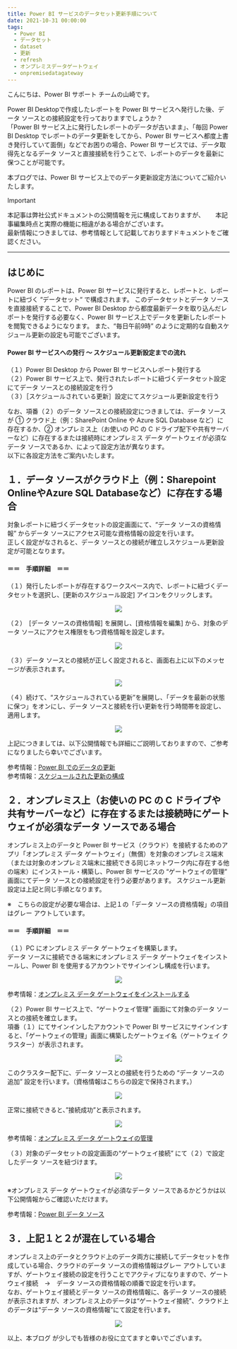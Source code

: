 ```yaml
---
title: Power BI サービスのデータセット更新手順について
date: 2021-10-31 00:00:00 
tags:
  - Power BI　　
  - データセット
  - dataset
  - 更新　
  - refresh
  - オンプレミスデータゲートウェイ
  - onpremisedatagateway
---
```



こんにちは、Power BI サポート チームの山崎です。 
  
Power BI Desktopで作成したレポートを Power BI サービスへ発行した後、データ ソースとの接続設定を行っておりますでしょうか？  
「Power BI サービス上に発行したレポートのデータが古いまま」、「毎回 Power BI Desktop でレポートのデータ更新をしてから、Power BI サービスへ都度上書き発行していて面倒」などでお困りの場合、Power BI サービスでは、データ取得先となるデータ ソースと直接接続を行うことで、レポートのデータを最新に保つことが可能です。
  
本ブログでは、Power BI サービス上でのデータ更新設定方法についてご紹介いたします。  

<!-- more -->

> [!IMPORTANT]  
> 本記事は弊社公式ドキュメントの公開情報を元に構成しておりますが、　　
> 本記事編集時点と実際の機能に相違がある場合がございます。  
> 最新情報につきましては、参考情報として記載しておりますドキュメントをご確認ください。

---

## はじめに

Power BI のレポートは、Power BI サービスに発行すると、レポートと、レポートに紐づく “データセット“ で構成されます。
このデータセットとデータ ソースを直接接続することで、Power BI Desktop から都度最新データを取り込んだレポートを発行する必要なく、Power BI サービス上でデータを更新したレポートを閲覧できるようになります。
また、“毎日午前9時” のように定期的な自動スケジュール更新の設定も可能でございます。


#### Power BI サービスへの発行 ～ スケジュール更新設定までの流れ  

（１）Power BI Desktop から Power BI サービスへレポート発行する  
（２）Power BI サービス上で、発行されたレポートに紐づくデータセット設定にてデータ ソースとの接続設定を行う  
（３）［スケジュールされている更新］設定にてスケジュール更新設定を行う

なお、項番（２）のデータ ソースとの接続設定につきましては、データ ソースが ① クラウド上（例：SharePoint Online や Azure SQL Database など）に存在するか、② オンプレミス上（お使いの PC の C ドライブ配下や共有サーバーなど）に存在するまたは接続時にオンプレミス データ ゲートウェイが必須なデータ ソースであるか、によって設定方法が異なります。  
以下に各設定方法をご案内いたします。


## １．データ ソースがクラウド上（例：Sharepoint OnlineやAzure SQL Databaseなど）に存在する場合

対象レポートに紐づくデータセットの設定画面にて、“データ ソースの資格情報” からデータ ソースにアクセス可能な資格情報の設定を行います。  
正しく設定がなされると、データ ソースとの接続が確立しスケジュール更新設定が可能となります。  

#### ＝＝　手順詳細　＝＝
（１）発行したレポートが存在するワークスペース内で、レポートに紐づくデータセットを選択し、[更新のスケジュール設定] アイコンをクリックします。

<div align="center">
<img src="1_1.png">
</div>

（２）　[データ ソースの資格情報] を展開し、[資格情報を編集] から、対象のデータ ソースにアクセス権限をもつ資格情報を設定します。

<div align="center">
<img src="1_2.png">
</div>

（３）データ ソースとの接続が正しく設定されると、画面右上に以下のメッセージが表示されます。　　

<div align="center">
<img src="1_3.png">
</div>

（４）続けて、“スケジュールされている更新”を展開し、「データを最新の状態に保つ」をオンにし、データ ソースと接続を行い更新を行う時間帯を設定し、適用します。

<div align="center">
<img src="1_4.png">
</div>

上記につきましては、以下公開情報でも詳細にご説明しておりますので、ご参考になりましたら幸いでございます。　　


参考情報：[Power BI でのデータの更新](https://learn.microsoft.com/ja-jp/power-bi/connect-data/refresh-data)  
参考情報：[スケジュールされた更新の構成](https://learn.microsoft.com/ja-jp/power-bi/connect-data/refresh-scheduled-refresh)　


## ２．オンプレミス上（お使いの PC の C ドライブや共有サーバーなど）に存在するまたは接続時にゲートウェイが必須なデータ ソースである場合　

オンプレミス上のデータと Power BI サービス（クラウド）を接続するためのアプリ「オンプレミス データ ゲートウェイ」（無償）を対象のオンプレミス端末（または対象のオンプレミス端末に接続できる同じネットワーク内に存在する他の端末）にインストール・構築し、Power BI サービスの “ゲートウェイの管理” 画面にてデータ ソースとの接続設定を行う必要があります。
スケジュール更新設定は上記と同じ手順となります。　　

※　こちらの設定が必要な場合は、上記１の「データ ソースの資格情報」の項目はグレー アウトしています。

#### ＝＝　手順詳細　＝＝
（１）PC にオンプレミス データ ゲートウェイを構築します。  
データ ソースに接続できる端末にオンプレミス データ ゲートウェイをインストールし、Power BI を使用するアカウントでサインインし構成を行います。  

<div align="center">
<img src="2_1.png">
</div>

参考情報：[オンプレミス データ ゲートウェイをインストールする](https://learn.microsoft.com/ja-jp/data-integration/gateway/service-gateway-install#download-and-install-a-standard-gateway)　

（２）Power BI サービス上で、“ゲートウェイ管理” 画面にて対象のデータ ソースとの接続を確立します。  
 項番（１）にてサインインしたアカウントで Power BI サービスにサインインすると、「ゲートウェイの管理」画面に構築したゲートウェイ名（ゲートウェイ クラスター）が表示されます。

<div align="center">
<img src="2_2.png">
</div>

このクラスター配下に、データ ソースとの接続を行うための “データ ソースの追加” 設定を行います。（資格情報はこちらの設定で保持されます。）  

<div align="center">
<img src="2_3.png">
</div>

正常に接続できると、”接続成功”と表示されます。

<div align="center">
<img src="2_4.png">
</div>

参考情報：[オンプレミス データ ゲートウェイの管理](https://learn.microsoft.com/ja-jp/data-integration/gateway/service-gateway-manage)　

（３）対象のデータセットの設定画面の“ゲートウェイ接続” にて（２）で設定したデータ ソースを紐づけます。

<div align="center">
<img src="2_5.png">
</div>

※オンプレミス データ ゲートウェイが必須なデータ ソースであるかどうかは以下公開情報からご確認いただけます。  

参考情報：[Power BI データ ソース](https://learn.microsoft.com/ja-jp/power-bi/connect-data/power-bi-data-sources)　


## ３．上記１と２が混在している場合　

オンプレミス上のデータとクラウド上のデータ両方に接続してデータセットを作成している場合、クラウドのデータ ソースの資格情報はグレー アウトしていますが、ゲートウェイ接続の設定を行うことでアクティブになりますので、ゲートウェイ接続　→　データ ソースの資格情報の順番で設定を行います。  
なお、ゲートウェイ接続とデータ ソースの資格情報に、各データ ソースの接続が表示されますが、オンプレミス上のデータは“ゲートウェイ接続”、クラウド上のデータは“データ ソースの資格情報”にて設定を行います。

<div align="center">
<img src="3_1.png">
</div>



以上、本ブログ が少しでも皆様のお役に立てますと幸いでございます。


